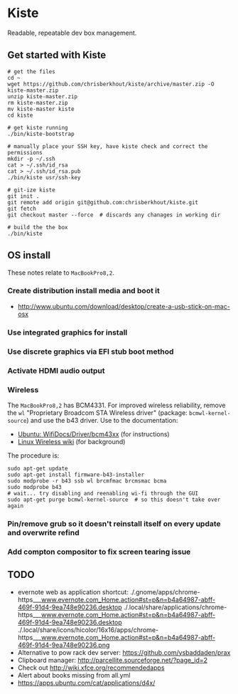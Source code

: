 # Kiste

Readable, repeatable dev box management.


## Get started with Kiste

    # get the files
    cd ~
    wget https://github.com/chrisberkhout/kiste/archive/master.zip -O kiste-master.zip
    unzip kiste-master.zip
    rm kiste-master.zip
    mv kiste-master kiste
    cd kiste

    # get kiste running
    ./bin/kiste-bootstrap

    # manually place your SSH key, have kiste check and correct the permissions
    mkdir -p ~/.ssh
    cat > ~/.ssh/id_rsa
    cat > ~/.ssh/id_rsa.pub
    ./bin/kiste usr/ssh-key

    # git-ize kiste
    git init .
    git remote add origin git@github.com:chrisberkhout/kiste.git
    git fetch
    git checkout master --force  # discards any chanages in working dir

    # build the the box
    ./bin/kiste


## OS install

These notes relate to `MacBookPro8,2`.

### Create distribution install media and boot it

* http://www.ubuntu.com/download/desktop/create-a-usb-stick-on-mac-osx

### Use integrated graphics for install

### Use discrete graphics via EFI stub boot method

### Activate HDMI audio output

### Wireless

The `MacBookPro8,2` has BCM4331. For improved wireless reliability, remove the
`wl` "Proprietary Broadcom STA Wireless driver" (package: `bcmwl-kernel-source`)
and use the b43 driver. Use to the documentation:

* [Ubuntu: WifiDocs/Driver/bcm43xx](https://help.ubuntu.com/community/WifiDocs/Driver/bcm43xx#b43%20-%20Internet%20access) (for instructions)
* [Linux Wireless wiki](http://wireless.kernel.org/en/users/Drivers/b43) (for background)

The procedure is:

    sudo apt-get update
    sudo apt-get install firmware-b43-installer
    sudo modprobe -r b43 ssb wl brcmfmac brcmsmac bcma
    sudo modprobe b43
    # wait... try disabling and reenabling wi-fi through the GUI
    sudo apt-get purge bcmwl-kernel-source  # so this doesn't take over again

### Pin/remove grub so it doesn't reinstall itself on every update and overwrite refind

### Add compton compositor to fix screen tearing issue


## TODO

* evernote web as application shortcut:
      ./.gnome/apps/chrome-https___www.evernote.com_Home.action#st=p&n=b4a64987-abff-469f-91d4-9ea748e90236.desktop
      ./.local/share/applications/chrome-https___www.evernote.com_Home.action#st=p&n=b4a64987-abff-469f-91d4-9ea748e90236.desktop
      ./.local/share/icons/hicolor/16x16/apps/chrome-https___www.evernote.com_Home.action#st=p&n=b4a64987-abff-469f-91d4-9ea748e90236.png
* Alternative to pow rack dev server: https://github.com/ysbaddaden/prax
* Clipboard manager: http://parcellite.sourceforge.net/?page_id=2
* Check out http://wiki.xfce.org/recommendedapps
* Alert about books missing from all.yml
* https://apps.ubuntu.com/cat/applications/d4x/

